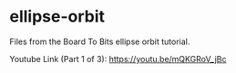 # ellipse-orbit
Files from the Board To Bits ellipse orbit tutorial.

Youtube Link (Part 1 of 3): https://youtu.be/mQKGRoV_jBc
